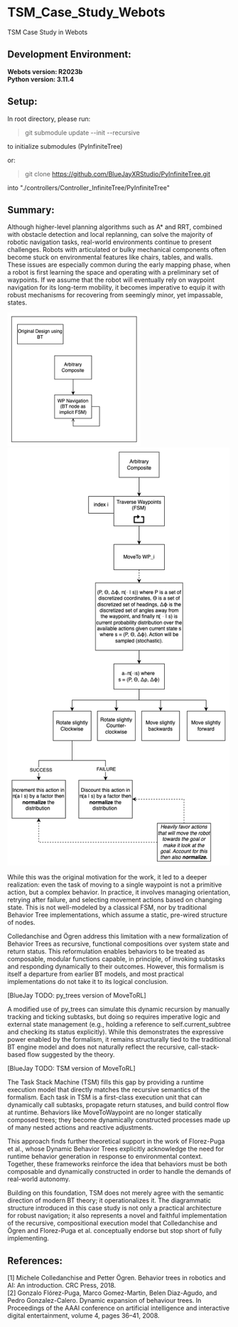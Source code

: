 # TSM_Case_Study_Webots
TSM Case Study in Webots  

## Development Environment: 
**Webots version: R2023b**  
**Python version: 3.11.4**

## Setup:
In root directory, please run:

> git submodule update --init --recursive  

to initialize submodules (PyInfiniteTree)

or: 

> git clone https://github.com/BlueJayXRStudio/PyInfiniteTree.git  

into "./controllers/Controller_InfiniteTree/PyInfiniteTree"

## Summary:

Although higher-level planning algorithms such as A* and RRT, combined with obstacle detection and local replanning, can solve the majority of robotic navigation tasks, real-world environments continue to present challenges. Robots with articulated or bulky mechanical components often become stuck on environmental features like chairs, tables, and walls. These issues are especially common during the early mapping phase, when a robot is first learning the space and operating with a preliminary set of waypoints. If we assume that the robot will eventually rely on waypoint navigation for its long-term mobility, it becomes imperative to equip it with robust mechanisms for recovering from seemingly minor, yet impassable, states.

<img src="design_docs/readme_resources/WPNavAsFSM.png" alt="WPNavAsFSM" width="300"/>

<img src="design_docs/readme_resources/WPNavAsDynamicBT.png" alt="WPNavAsFSM" width="500"/>

While this was the original motivation for the work, it led to a deeper realization: even the task of moving to a single waypoint is not a primitive action, but a complex behavior. In practice, it involves managing orientation, retrying after failure, and selecting movement actions based on changing state. This is not well-modeled by a classical FSM, nor by traditional Behavior Tree implementations, which assume a static, pre-wired structure of nodes.

Colledanchise and Ögren address this limitation with a new formalization of Behavior Trees as recursive, functional compositions over system state and return status. This reformulation enables behaviors to be treated as composable, modular functions capable, in principle, of invoking subtasks and responding dynamically to their outcomes. However, this formalism is itself a departure from earlier BT models, and most practical implementations do not take it to its logical conclusion.

[BlueJay TODO: py_trees version of MoveToRL]

A modified use of py_trees can simulate this dynamic recursion by manually tracking and ticking subtasks, but doing so requires imperative logic and external state management (e.g., holding a reference to self.current_subtree and checking its status explicitly). While this demonstrates the expressive power enabled by the formalism, it remains structurally tied to the traditional BT engine model and does not naturally reflect the recursive, call-stack-based flow suggested by the theory.

[BlueJay TODO: TSM version of MoveToRL]

The Task Stack Machine (TSM) fills this gap by providing a runtime execution model that directly matches the recursive semantics of the formalism. Each task in TSM is a first-class execution unit that can dynamically call subtasks, propagate return statuses, and build control flow at runtime. Behaviors like MoveToWaypoint are no longer statically composed trees; they become dynamically constructed processes made up of many nested actions and reactive adjustments.

This approach finds further theoretical support in the work of Florez-Puga et al., whose Dynamic Behavior Trees explicitly acknowledge the need for runtime behavior generation in response to environmental context. Together, these frameworks reinforce the idea that behaviors must be both composable and dynamically constructed in order to handle the demands of real-world autonomy.

Building on this foundation, TSM does not merely agree with the semantic direction of modern BT theory; it operationalizes it. The diagrammatic structure introduced in this case study is not only a practical architecture for robust navigation; it also represents a novel and faithful implementation of the recursive, compositional execution model that Colledanchise and Ögren and Florez-Puga et al. conceptually endorse but stop short of fully implementing.


## References:

[1] Michele Colledanchise and Petter Ögren. Behavior trees in robotics and AI: An introduction. CRC Press, 2018.  
[2] Gonzalo Flórez-Puga, Marco Gomez-Martin, Belen Diaz-Agudo, and Pedro Gonzalez-Calero. Dynamic expansion of behaviour trees. In Proceedings of the AAAI conference on artificial intelligence and interactive digital entertainment, volume 4, pages 36–41, 2008.